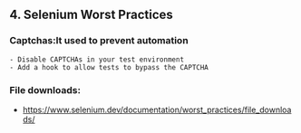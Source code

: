 ## 4. Selenium Worst Practices

### Captchas:It used to prevent automation
    - Disable CAPTCHAs in your test environment
    - Add a hook to allow tests to bypass the CAPTCHA

### File downloads:
  - https://www.selenium.dev/documentation/worst_practices/file_downloads/